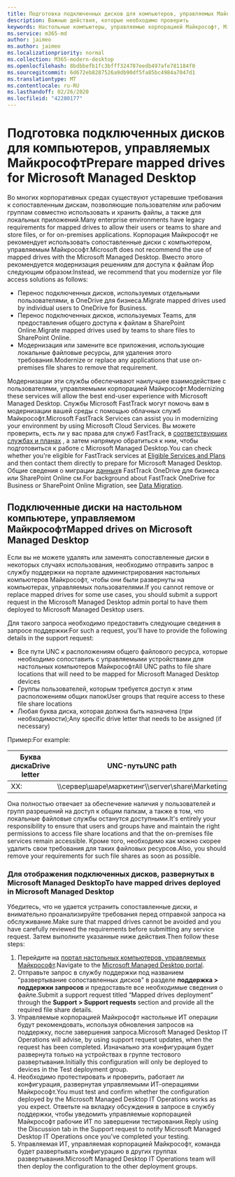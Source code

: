 ```yaml
---
title: Подготовка подключенных дисков для компьютеров, управляемых Майкрософт
description: Важные действия, которые необходимо проверить
keywords: Настольные компьютеры, управляемые корпорацией Майкрософт, Microsoft 365, служба, документация
ms.service: m365-md
author: jaimeo
ms.author: jaimeo
ms.localizationpriority: normal
ms.collection: M365-modern-desktop
ms.openlocfilehash: 8bdbbefb1fc3bfff324787eedb497afe781184f0
ms.sourcegitcommit: 6d672eb8287526a9db90df5fa85bc4984a7047d1
ms.translationtype: MT
ms.contentlocale: ru-RU
ms.lasthandoff: 02/26/2020
ms.locfileid: "42280177"
---
```

#  <a name="prepare-mapped-drives-for-microsoft-managed-desktop"></a><span data-ttu-id="b5371-104">Подготовка подключенных дисков для компьютеров, управляемых Майкрософт</span><span class="sxs-lookup"><span data-stu-id="b5371-104">Prepare mapped drives for Microsoft Managed Desktop</span></span>

<span data-ttu-id="b5371-105">Во многих корпоративных средах существуют устаревшие требования к сопоставленным дискам, позволяющие пользователям или рабочим группам совместно использовать и хранить файлы, а также для локальных приложений.</span><span class="sxs-lookup"><span data-stu-id="b5371-105">Many enterprise environments have legacy requirements for mapped drives to allow their users or teams to share and store files, or for on-premises applications.</span></span> <span data-ttu-id="b5371-106">Корпорация Майкрософт не рекомендует использовать сопоставленные диски с компьютером, управляемым Майкрософт.</span><span class="sxs-lookup"><span data-stu-id="b5371-106">Microsoft does not recommend the use of mapped drives with the Microsoft Managed Desktop.</span></span> <span data-ttu-id="b5371-107">Вместо этого рекомендуется модернизация решениям для доступа к файлам Йор следующим образом:</span><span class="sxs-lookup"><span data-stu-id="b5371-107">Instead, we recommend that you modernize yor file access solutions as follows:</span></span>
  
- <span data-ttu-id="b5371-108">Перенос подключенных дисков, используемых отдельными пользователями, в OneDrive для бизнеса.</span><span class="sxs-lookup"><span data-stu-id="b5371-108">Migrate mapped drives used by individual users to OneDrive for Business.</span></span> 
- <span data-ttu-id="b5371-109">Перенос подключенных дисков, используемых Teams, для предоставления общего доступа к файлам в SharePoint Online.</span><span class="sxs-lookup"><span data-stu-id="b5371-109">Migrate mapped drives used by teams to share files to SharePoint Online.</span></span> 
- <span data-ttu-id="b5371-110">Модернизация или замените все приложения, использующие локальные файловые ресурсы, для удаления этого требования.</span><span class="sxs-lookup"><span data-stu-id="b5371-110">Modernize or replace any applications that use on-premises file shares to remove that requirement.</span></span>
  
<span data-ttu-id="b5371-111">Модернизации эти службы обеспечивают наилучшее взаимодействие с пользователями, управляемыми корпорацией Майкрософт.</span><span class="sxs-lookup"><span data-stu-id="b5371-111">Modernizing these services will allow the best end-user experience with Microsoft Managed Desktop.</span></span> <span data-ttu-id="b5371-112">Службы Microsoft FastTrack могут помочь вам в модернизации вашей среды с помощью облачных служб Майкрософт.</span><span class="sxs-lookup"><span data-stu-id="b5371-112">Microsoft FastTrack Services can assist you in modernizing your environment by using Microsoft Cloud Services.</span></span> <span data-ttu-id="b5371-113">Вы можете проверить, есть ли у вас права для служб FastTrack, в [соответствующих службах и планах](https://docs.microsoft.com/fasttrack/m365-eligible-services-and-plans) , а затем напрямую обратиться к ним, чтобы подготовиться к работе с Microsoft Managed Desktop.</span><span class="sxs-lookup"><span data-stu-id="b5371-113">You can check whether you're eligible for FastTrack services at [Eligible Services and Plans](https://docs.microsoft.com/fasttrack/m365-eligible-services-and-plans) and then contact them directly to prepare for Microsoft Managed Desktop.</span></span> <span data-ttu-id="b5371-114">Общие сведения о миграции [данных](https://docs.microsoft.com/fasttrack/o365-data-migration)в FastTrack OneDrive для бизнеса или SharePoint Online см.</span><span class="sxs-lookup"><span data-stu-id="b5371-114">For background about FastTrack OneDrive for Business or SharePoint Online Migration, see [Data Migration](https://docs.microsoft.com/fasttrack/o365-data-migration).</span></span>

## <a name="mapped-drives-on-microsoft-managed-desktop"></a><span data-ttu-id="b5371-115">Подключенные диски на настольном компьютере, управляемом Майкрософт</span><span class="sxs-lookup"><span data-stu-id="b5371-115">Mapped drives on Microsoft Managed Desktop</span></span>
 
<span data-ttu-id="b5371-116">Если вы не можете удалять или заменять сопоставленные диски в некоторых случаях использования, необходимо отправить запрос в службу поддержки на портале администрирования настольных компьютеров Майкрософт, чтобы они были развернуты на компьютерах, управляемых пользователями.</span><span class="sxs-lookup"><span data-stu-id="b5371-116">If you cannot remove or replace mapped drives for some use cases, you should submit a support request in the Microsoft Managed Desktop admin portal to have them deployed to Microsoft Managed Desktop users.</span></span>
    
<span data-ttu-id="b5371-117">Для такого запроса необходимо предоставить следующие сведения в запросе поддержки:</span><span class="sxs-lookup"><span data-stu-id="b5371-117">For such a request, you'll have to provide the following details in the support request:</span></span> 

- <span data-ttu-id="b5371-118">Все пути UNC к расположениям общего файлового ресурса, которые необходимо сопоставить с управляемыми устройствами для настольных компьютеров Майкрософт</span><span class="sxs-lookup"><span data-stu-id="b5371-118">All UNC paths to file share locations that will need to be mapped for Microsoft Managed Desktop devices</span></span> 
- <span data-ttu-id="b5371-119">Группы пользователей, которым требуется доступ к этим расположениям общих папок</span><span class="sxs-lookup"><span data-stu-id="b5371-119">User groups that require access to these file share locations</span></span> 
- <span data-ttu-id="b5371-120">Любая буква диска, которая должна быть назначена (при необходимости);</span><span class="sxs-lookup"><span data-stu-id="b5371-120">Any specific drive letter that needs to be assigned (if necessary)</span></span>

<span data-ttu-id="b5371-121">Пример:</span><span class="sxs-lookup"><span data-stu-id="b5371-121">For example:</span></span>

| <span data-ttu-id="b5371-122">Буква диска</span><span class="sxs-lookup"><span data-stu-id="b5371-122">Drive letter</span></span> | <span data-ttu-id="b5371-123">UNC-путь</span><span class="sxs-lookup"><span data-stu-id="b5371-123">UNC path</span></span> | <span data-ttu-id="b5371-124">Группа пользователей</span><span class="sxs-lookup"><span data-stu-id="b5371-124">User group</span></span> |
|--------------|----------|------------|
| <span data-ttu-id="b5371-125">X</span><span class="sxs-lookup"><span data-stu-id="b5371-125">X:</span></span>  | <span data-ttu-id="b5371-126">\\\сервер\шаре\маркетинг</span><span class="sxs-lookup"><span data-stu-id="b5371-126">\\\server\share\Marketing</span></span> | <span data-ttu-id="b5371-127">контосомаркетинг</span><span class="sxs-lookup"><span data-stu-id="b5371-127">ContosoMarketing</span></span> |

<span data-ttu-id="b5371-128">Она полностью отвечает за обеспечение наличия у пользователей и групп разрешений на доступ к общим папкам, а также в том, что локальные файловые службы останутся доступными.</span><span class="sxs-lookup"><span data-stu-id="b5371-128">It's entirely your responsibility to ensure that users and groups have and maintain the right permissions to access file share locations and that the on-premises file services remain accessible.</span></span> <span data-ttu-id="b5371-129">Кроме того, необходимо как можно скорее удалить свои требования для таких файловых ресурсов.</span><span class="sxs-lookup"><span data-stu-id="b5371-129">Also, you should remove your requirements for such file shares as soon as possible.</span></span>

### <a name="to-have-mapped-drives-deployed-in-microsoft-managed-desktop"></a><span data-ttu-id="b5371-130">Для отображения подключенных дисков, развернутых в Microsoft Managed Desktop</span><span class="sxs-lookup"><span data-stu-id="b5371-130">To have mapped drives deployed in Microsoft Managed Desktop</span></span>
 
<span data-ttu-id="b5371-131">Убедитесь, что не удается устранить сопоставленные диски, и внимательно проанализируйте требования перед отправкой запроса на обслуживание.</span><span class="sxs-lookup"><span data-stu-id="b5371-131">Make sure that mapped drives cannot be avoided and you have carefully reviewed the requirements before submitting any service request.</span></span> <span data-ttu-id="b5371-132">Затем выполните указанные ниже действия.</span><span class="sxs-lookup"><span data-stu-id="b5371-132">Then follow these steps:</span></span>

1. <span data-ttu-id="b5371-133">Перейдите на [портал настольных компьютеров, управляемых Майкрософт](https://aka.ms/mmdportal).</span><span class="sxs-lookup"><span data-stu-id="b5371-133">Navigate to the [Microsoft Managed Desktop portal](https://aka.ms/mmdportal).</span></span>  
2. <span data-ttu-id="b5371-134">Отправьте запрос в службу поддержки под названием "развертывание сопоставленных дисков" в разделе **поддержка > поддержки запросов** и предоставьте все необходимые сведения о файле.</span><span class="sxs-lookup"><span data-stu-id="b5371-134">Submit a support request titled “Mapped drives deployment” through the **Support > Support requests** section and provide all the required file share details.</span></span>  
3. <span data-ttu-id="b5371-135">Управляемые корпорацией Майкрософт настольные ИТ операции будут рекомендовать, используя обновления запросов на поддержку, после завершения запроса.</span><span class="sxs-lookup"><span data-stu-id="b5371-135">Microsoft Managed Desktop IT Operations will advise, by using support request updates, when the request has been completed.</span></span> <span data-ttu-id="b5371-136">Изначально эта конфигурация будет развернута только на устройствах в группе тестового развертывания.</span><span class="sxs-lookup"><span data-stu-id="b5371-136">Initially this configuration will only be deployed to devices in the Test deployment group.</span></span>  
4. <span data-ttu-id="b5371-137">Необходимо протестировать и проверить, работает ли конфигурация, развернутая управляемыми ИТ-операциями Майкрософт.</span><span class="sxs-lookup"><span data-stu-id="b5371-137">You must test and confirm whether the configuration deployed by the Microsoft Managed Desktop IT Operations works as you expect.</span></span> <span data-ttu-id="b5371-138">Ответьте на вкладку обсуждения в запросе в службу поддержки, чтобы уведомить управляемые корпорацией Майкрософт рабочие ИТ по завершении тестирования.</span><span class="sxs-lookup"><span data-stu-id="b5371-138">Reply using the Discussion tab in the Support request to notify Microsoft Managed Desktop IT Operations once you've completed your testing.</span></span>  
5. <span data-ttu-id="b5371-139">Управляемая ИТ, управляемая корпорацией Майкрософт, команда будет развертывать конфигурацию в других группах развертывания.</span><span class="sxs-lookup"><span data-stu-id="b5371-139">Microsoft Managed Desktop IT Operations team will then deploy the configuration to the other deployment groups.</span></span> 
